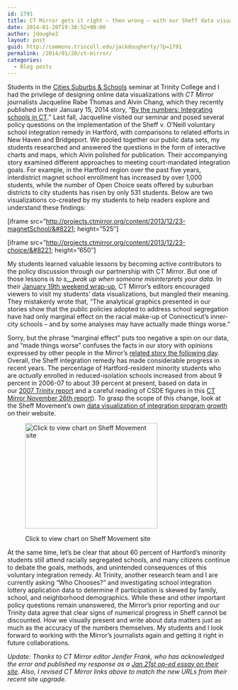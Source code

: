 ```yaml
---
id: 1791
title: CT Mirror gets it right — then wrong — with our Sheff data visualizations
date: 2014-01-20T19:38:52+00:00
author: jdoughe2
layout: post
guid: http://commons.trincoll.edu/jackdougherty/?p=1791
permalink: /2014/01/20/ct-mirror/
categories:
  - Blog posts
---
```

Students in the <a href="http://commons.trincoll.edu/cssp" target="_blank">Cities Suburbs & Schools</a> seminar at Trinity College and I had the privilege of designing online data visualizations with _CT Mirror_ journalists Jacqueline Rabe Thomas and Alvin Chang, which they recently published in their January 15, 2014 story, &#8220;<a href="http://ctmirror.org/by-the-numbers-integrating-schools-in-ct/" target="_blank">By the numbers: Integrating schools in CT</a>.&#8221; Last fall, Jacqueline visited our seminar and posed several policy questions on the implementation of the Sheff v. O&#8217;Neill voluntary school integration remedy in Hartford, with comparisons to related efforts in New Haven and Bridgeport. We pooled together our public data sets, my students researched and answered the questions in the form of interactive charts and maps, which Alvin polished for publication. Their accompanying story examined different approaches to meeting court-mandated integration goals. For example, in the Hartford region over the past five years, interdistrict magnet school enrollment has increased by over 1,000 students, while the number of Open Choice seats offered by suburban districts to city students has risen by only 531 students. Below are two visualizations co-created by my students to help readers explore and understand these findings:

[iframe src=&#8221;http://projects.ctmirror.org/content/2013/12/23-magnetSchool/&#8221; height=&#8221;525&#8243;]

[iframe src=&#8221;http://projects.ctmirror.org/content/2013/12/23-choice/&#8221; height=&#8221;650&#8243;]

My students learned valuable lessons by becoming active contributors to the policy discussion through our partnership with CT Mirror. But one of those lessons is _to s__peak up when someone misinterprets your data_. In their <a href="http://ctmirror.org/connecticut-school-segregation-education-funding-and-tom-foley/" target="_blank">January 19th weekend wrap-up</a>, CT Mirror&#8217;s editors encouraged viewers to visit my students&#8217; data visualizations, but mangled their meaning. They mistakenly wrote that, &#8220;The analytical graphics presented in our stories show that the public policies adopted to address school segregation have had only marginal effect on the racial make-up of Connecticut&#8217;s inner-city schools &#8211; and by some analyses may have actually made things worse.&#8221;

Sorry, but the phrase &#8220;marginal effect&#8221; puts too negative a spin on our data, and &#8220;made things worse&#8221; confuses the facts in our story with opinions expressed by other people in the Mirror&#8217;s <a href="http://ctmirror.org/hartford-parents-are-divided-integrating-cts-schools/" target="_blank">related story the following day</a>. Overall, the Sheff integration remedy has made considerable progress in recent years. The percentage of Hartford-resident minority students who are _actually_ enrolled in reduced-isolation schools increased from about 9 percent in 2006-07 to about 39 percent at present, based on data in our <a href="http://digitalrepository.trincoll.edu/cssp_papers/6/" target="_blank">2007 Trinity report</a> and a careful reading of CSDE figures in this <a href="http://ctmirror.org/nearly-half-students-hartford-now-attend-integrated-schools/" target="_blank">CT Mirror November 26th report</a>). To grasp the scope of this change, look at the Sheff Movement&#8217;s own <a href="http://www.sheffmovement.org/pdf/Sheff_growth_graph_2007-2015.pdf" target="_blank">data visualization of integration program growth</a> on their website.<figure id="attachment_1802" style="width: 299px" class="wp-caption alignright">

<a href="http://www.sheffmovement.org/pdf/Sheff_growth_graph_2007-2015.pdf" target="_blank"><img class="size-full wp-image-1802 " alt="Click to view chart on Sheff Movement site" src="http://localhost/wordpress/wp-content/uploads/2014/01/Sheff_growth_graph_2007-2015.png" width="299" height="238" /></a><figcaption class="wp-caption-text">Click to view chart on Sheff Movement site</figcaption></figure> 

At the same time, let&#8217;s be clear that about 60 percent of Hartford&#8217;s minority students still attend racially segregated schools, and many citizens continue to debate the goals, methods, and unintended consequences of this voluntary integration remedy. At Trinity, another research team and I are currently asking &#8220;Who Chooses?&#8221; and investigating school integration lottery application data to determine if participation is skewed by family, school, and neighborhood demographics. While these and other important policy questions remain unanswered, the Mirror&#8217;s prior reporting and our Trinity data agree that clear signs of numerical progress in Sheff cannot be discounted. How we visually present and write about data matters just as much as the accuracy of the numbers themselves. My students and I look forward to working with the Mirror&#8217;s journalists again and getting it right in future collaborations.

_Update: Thanks to CT Mirror editor Jenifer Frank, who has acknowledged the error and published my response as a <a href="http://ctmirror.org/ct-mirror-gets-it-right-then-wrong-with-trinity-students-sheff-data-visualizations/" target="_blank">Jan 21st op-ed essay on their site</a>. Also, I revised CT Mirror links above to match the new URLs from their recent site upgrade._